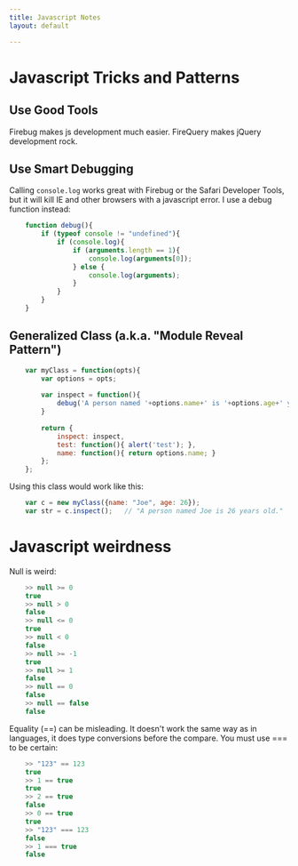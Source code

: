 ```yaml
---
title: Javascript Notes
layout: default

---
```


# Javascript Tricks and Patterns

## Use Good Tools

Firebug makes js development much easier. FireQuery makes jQuery development rock.

## Use Smart Debugging

Calling `console.log` works great with Firebug or the Safari Developer Tools, but it will kill IE and other browsers with a javascript error. I use a debug function instead:

```js
	function debug(){
		if (typeof console != "undefined"){
			if (console.log){
				if (arguments.length == 1){
					console.log(arguments[0]);
				} else {
					console.log(arguments);
				}
			}
		}
	}
```

## Generalized Class (a.k.a. "Module Reveal Pattern")

```js
	var myClass = function(opts){
		var options = opts;
	
		var inspect = function(){
			debug('A person named '+options.name+' is '+options.age+' years old.');
		}
		
		return {
			inspect: inspect,
			test: function(){ alert('test'); },
			name: function(){ return options.name; }
		};
	};
```

Using this class would work like this:
```js
	var c = new myClass({name: "Joe", age: 26});
	var str = c.inspect();   // "A person named Joe is 26 years old."
```
# Javascript weirdness

Null is weird:
```js
	>> null >= 0
	true
	>> null > 0
	false
	>> null <= 0
	true
	>> null < 0
	false
	>> null >= -1
	true
	>> null >= 1
	false
	>> null == 0
	false
	>> null == false
	false
```
	
Equality (==) can be misleading. It doesn't work the same way as in languages, it does type conversions before the compare. You must use === to be certain:

```js
	>> "123" == 123  
	true
	>> 1 == true
	true
	>> 2 == true
	false
	>> 0 == true
	true
	>> "123" === 123
	false
	>> 1 === true
	false
```

